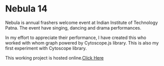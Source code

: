 # Nebula 14

Nebula is annual frashers welcome event at Indian Institute of Technology Patna. The event have singing, dancing and drama performances. 

In my effort to appreciate their performance, I have created this who worked with whom graph powered by Cytoscope.js library. This is also my first experiment with Cytoscope library.

This working project is hosted online.[Click Here](http://graphlab.byethost7.com/Graph_Viz/Nebula_14_Graph_viz/cytoscope/ "Nebula 14")
